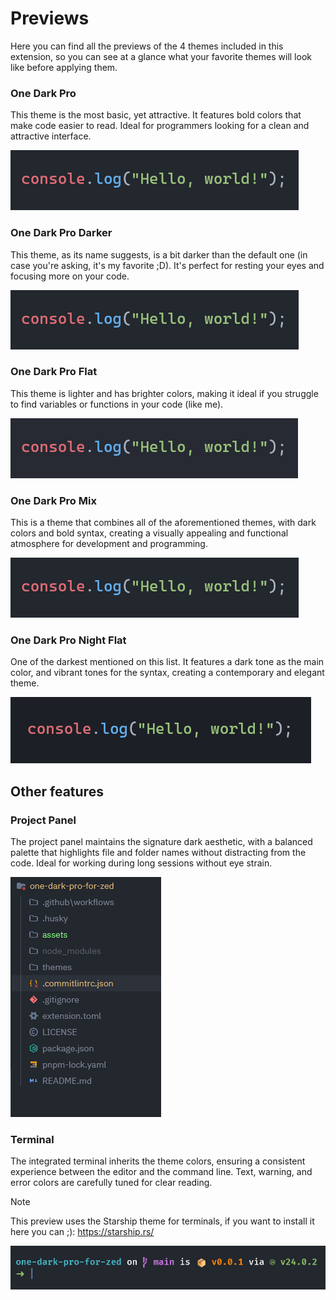 # Previews
Here you can find all the previews of the 4 themes included in this extension, so you can see at a glance what your favorite themes will look like before applying them.

### One Dark Pro
This theme is the most basic, yet attractive. It features bold colors that make code easier to read. Ideal for programmers looking for a clean and attractive interface.

![One Dark Pro](../assets/previews/one-dark-pro-preview.png)

### One Dark Pro Darker
This theme, as its name suggests, is a bit darker than the default one (in case you're asking, it's my favorite ;D). It's perfect for resting your eyes and focusing more on your code.

![One Dark Pro Darker](../assets/previews/one-dark-pro-darker-preview.png)

### One Dark Pro Flat
This theme is lighter and has brighter colors, making it ideal if you struggle to find variables or functions in your code (like me).

![One Dark Pro Flat](../assets/previews/one-dark-pro-flat-preview.png)

### One Dark Pro Mix
This is a theme that combines all of the aforementioned themes, with dark colors and bold syntax, creating a visually appealing and functional atmosphere for development and programming.

![One Dark Pro Mix](../assets/previews/one-dark-pro-mix-preview.png)

### One Dark Pro Night Flat
One of the darkest mentioned on this list. It features a dark tone as the main color, and vibrant tones for the syntax, creating a contemporary and elegant theme.

![One Dark Pro Night Flat](../assets/previews/one-dark-pro-night-flat-preview.png)

## Other features

### Project Panel
The project panel maintains the signature dark aesthetic, with a balanced palette that highlights file and folder names without distracting from the code. Ideal for working during long sessions without eye strain.

![Project Panel](../assets/previews/project-panel-preview.png)

### Terminal
The integrated terminal inherits the theme colors, ensuring a consistent experience between the editor and the command line. Text, warning, and error colors are carefully tuned for clear reading.

> [!NOTE]
> This preview uses the Starship theme for terminals, if you want to install it here you can ;): https://starship.rs/

![Terminal](../assets/previews/terminal-preview.png)